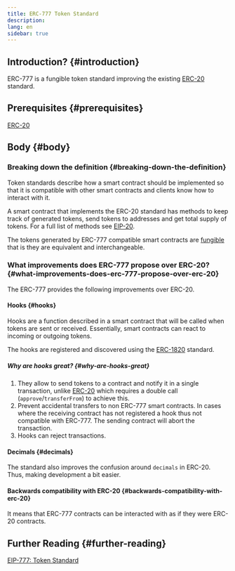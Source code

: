 ```yaml
---
title: ERC-777 Token Standard
description:
lang: en
sidebar: true
---
```


## Introduction? {#introduction}

ERC-777 is a fungible token standard improving the existing [ERC-20](/developers/docs/standards/tokens/erc-20/) standard.

## Prerequisites {#prerequisites}

[ERC-20](/developers/docs/standards/tokens/erc-20/)

## Body {#body}

### Breaking down the definition {#breaking-down-the-definition}

Token standards describe how a smart contract should be implemented so that it is compatible with other smart contracts and clients know how to interact with it.

A smart contract that implements the ERC-20 standard has methods to keep track of generated tokens, send tokens to addresses and get total supply of tokens. For a full list of methods see [EIP-20](https://eips.ethereum.org/EIPS/eip-20).

The tokens generated by ERC-777 compatible smart contracts are [fungible](https://en.wikipedia.org/wiki/Fungibility) that is they are equivalent and interchangeable.

### What improvements does ERC-777 propose over ERC-20? {#what-improvements-does-erc-777-propose-over-erc-20}

The ERC-777 provides the following improvements over ERC-20.

#### Hooks {#hooks}

Hooks are a function described in a smart contract that will be called when tokens are sent or received. Essentially, smart contracts can react to incoming or outgoing tokens.

The hooks are registered and discovered using the [ERC-1820](https://eips.ethereum.org/EIPS/eip-1820) standard.

##### Why are hooks great? {#why-are-hooks-great}

1. They allow to send tokens to a contract and notify it in a single transaction, unlike [ERC-20](https://eips.ethereum.org/EIPS/eip-20) which requires a double call (`approve`/`transferFrom`) to achieve this.
2. Prevent accidental transfers to non ERC-777 smart contracts. In cases where the receiving contract has not registered a hook thus not compatible with ERC-777. The sending contract will abort the transaction.
3. Hooks can reject transactions.

#### Decimals {#decimals}

The standard also improves the confusion around `decimals` in ERC-20. Thus, making development a bit easier.

#### Backwards compatibility with ERC-20 {#backwards-compatibility-with-erc-20}

It means that ERC-777 contracts can be interacted with as if they were ERC-20 contracts.

## Further Reading {#further-reading}

[EIP-777: Token Standard](https://eips.ethereum.org/EIPS/eip-777)
